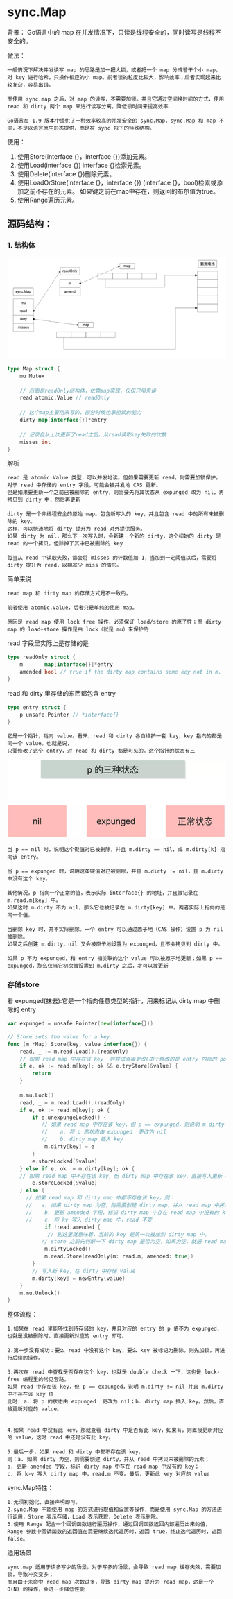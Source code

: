 # sync.Map

背景：
	Go语言中的 map 在并发情况下，只读是线程安全的，同时读写是线程不安全的。

做法：

    一般情况下解决并发读写 map 的思路是加一把大锁，或者把一个 map 分成若干个小 map，对 key 进行哈希，只操作相应的小 map。前者锁的粒度比较大，影响效率；后者实现起来比较复杂，容易出错。
    
    而使用 sync.map 之后，对 map 的读写，不需要加锁。并且它通过空间换时间的方式，使用 read 和 dirty 两个 map 来进行读写分离，降低锁时间来提高效率
    
	Go语言在 1.9 版本中提供了一种效率较高的并发安全的 sync.Map，sync.Map 和 map 不同，不是以语言原生形态提供，而是在 sync 包下的特殊结构。

使用：
1. 使用Store(interface {}，interface {})添加元素。
2. 使用Load(interface {}) interface {}检索元素。
3. 使用Delete(interface {})删除元素。
4. 使用LoadOrStore(interface {}，interface {}) (interface {}，bool)检索或添加之前不存在的元素。
    如果键之前在map中存在，则返回的布尔值为true。
5. 使用Range遍历元素。	

## 源码结构：
### 1. 结构体
![](sync_nmap_structure.png)
```go
type Map struct {
    mu Mutex

  	// 后面是readOnly结构体，依靠map实现，仅仅只用来读
    read atomic.Value // readOnly

    // 这个map主要用来写的，部分时候也承担读的能力
    dirty map[interface{}]*entry

    // 记录自从上次更新了read之后，从read读取key失败的次数
    misses int
}
```
解析

    read 是 atomic.Value 类型，可以并发地读。但如果需要更新 read，则需要加锁保护。
    对于 read 中存储的 entry 字段，可能会被并发地 CAS 更新。
    但是如果要更新一个之前已被删除的 entry，则需要先将其状态从 expunged 改为 nil，再拷贝到 dirty 中，然后再更新
    
    dirty 是一个非线程安全的原始 map。包含新写入的 key，并且包含 read 中的所有未被删除的 key。
    这样，可以快速地将 dirty 提升为 read 对外提供服务。
    如果 dirty 为 nil，那么下一次写入时，会新建一个新的 dirty，这个初始的 dirty 是 read 的一个拷贝，但除掉了其中已被删除的 key
    
    每当从 read 中读取失败，都会将 misses 的计数值加 1，当加到一定阈值以后，需要将 dirty 提升为 read，以期减少 miss 的情形。

简单来说

    read map 和 dirty map 的存储方式是不一致的。
    
    前者使用 atomic.Value，后者只是单纯的使用 map。
    
    原因是 read map 使用 lock free 操作，必须保证 load/store 的原子性；而 dirty map 的 load+store 操作是由 lock（就是 mu）来保护的
read 字段里实际上是存储的是
```go
type readOnly struct {
	m       map[interface{}]*entry
	amended bool // true if the dirty map contains some key not in m.
}
```
read 和 dirty 里存储的东西都包含 entry
```go
type entry struct {
	p unsafe.Pointer // *interface{}
}
```
    它是一个指针，指向 value。看来，read 和 dirty 各自维护一套 key，key 指向的都是同一个 value。也就是说，
    只要修改了这个 entry，对 read 和 dirty 都是可见的。这个指针的状态有三
![](.sync_map_images/entry_p_status.png)

    当 p == nil 时，说明这个键值对已被删除，并且 m.dirty == nil，或 m.dirty[k] 指向该 entry。
    
    当 p == expunged 时，说明这条键值对已被删除，并且 m.dirty != nil，且 m.dirty 中没有这个 key。
    
    其他情况，p 指向一个正常的值，表示实际 interface{} 的地址，并且被记录在 m.read.m[key] 中。
    如果这时 m.dirty 不为 nil，那么它也被记录在 m.dirty[key] 中。两者实际上指向的是同一个值。
    
    当删除 key 时，并不实际删除。一个 entry 可以通过原子地（CAS 操作）设置 p 为 nil 被删除。
    如果之后创建 m.dirty，nil 又会被原子地设置为 expunged，且不会拷贝到 dirty 中。
    
    如果 p 不为 expunged，和 entry 相关联的这个 value 可以被原子地更新；如果 p == expunged，那么仅当它初次被设置到 m.dirty 之后，才可以被更新

### 存储store
看 expunged(抹去):它是一个指向任意类型的指针，用来标记从 dirty map 中删除的 entry
```go
var expunged = unsafe.Pointer(new(interface{}))
```

```go
// Store sets the value for a key.
func (m *Map) Store(key, value interface{}) {
	read, _ := m.read.Load().(readOnly)
    // 如果 read map 中存在该 key  则尝试直接更改(由于修改的是 entry 内部的 pointer，因此 dirty map 也可见)
	if e, ok := read.m[key]; ok && e.tryStore(&value) {
		return
	}

	m.mu.Lock()
	read, _ = m.read.Load().(readOnly)
	if e, ok := read.m[key]; ok {
		if e.unexpungeLocked() {
           // 如果 read map 中存在该 key，但 p == expunged，则说明 m.dirty != nil 并且 m.dirty 中不存在该 key 值 此时:
           //    a. 将 p 的状态由 expunged  更改为 nil
           //    b. dirty map 插入 key
			m.dirty[key] = e
		}
		e.storeLocked(&value)
	} else if e, ok := m.dirty[key]; ok {
    // 如果 read map 中不存在该 key，但 dirty map 中存在该 key，直接写入更新 entry(read map 中仍然没有这个 key)
		e.storeLocked(&value)
	} else {
      // 如果 read map 和 dirty map 中都不存在该 key，则：
      //   a. 如果 dirty map 为空，则需要创建 dirty map，并从 read map 中拷贝未删除的元素到新创建的 dirty map
      //    b. 更新 amended 字段，标识 dirty map 中存在 read map 中没有的 key
      //    c. 将 kv 写入 dirty map 中，read 不变
            if !read.amended {
             // 到这里就意味着，当前的 key 是第一次被加到 dirty map 中。
           // store 之前先判断一下 dirty map 是否为空，如果为空，就把 read map 浅拷贝一次
			m.dirtyLocked()
			m.read.Store(readOnly{m: read.m, amended: true})
		}
        // 写入新 key，在 dirty 中存储 value
		m.dirty[key] = newEntry(value)
	}
	m.mu.Unlock()
}
```
整体流程：

    1.如果在 read 里能够找到待存储的 key，并且对应的 entry 的 p 值不为 expunged，也就是没被删除时，直接更新对应的 entry 即可。
    
    2.第一步没有成功：要么 read 中没有这个 key，要么 key 被标记为删除。则先加锁，再进行后续的操作。
    
    3.再次在 read 中查找是否存在这个 key，也就是 double check 一下，这也是 lock-free 编程里的常见套路。
    如果 read 中存在该 key，但 p == expunged，说明 m.dirty != nil 并且 m.dirty 中不存在该 key 值
    此时: a. 将 p 的状态由 expunged  更改为 nil；b. dirty map 插入 key。然后，直接更新对应的 value。
    
    
    4.如果 read 中没有此 key，那就查看 dirty 中是否有此 key，如果有，则直接更新对应的 value，这时 read 中还是没有此 key。
    
    5.最后一步，如果 read 和 dirty 中都不存在该 key，
    则：a. 如果 dirty 为空，则需要创建 dirty，并从 read 中拷贝未被删除的元素；
    b. 更新 amended 字段，标识 dirty map 中存在 read map 中没有的 key；
    c. 将 k-v 写入 dirty map 中，read.m 不变。最后，更新此 key 对应的 value
sync.Map特性：

	1.无须初始化，直接声明即可。
	2.sync.Map 不能使用 map 的方式进行取值和设置等操作，而是使用 sync.Map 的方法进行调用，Store 表示存储，Load 表示获取，Delete 表示删除。
	3.使用 Range 配合一个回调函数进行遍历操作，通过回调函数返回内部遍历出来的值，Range 参数中回调函数的返回值在需要继续迭代遍历时，返回 true，终止迭代遍历时，返回 false。

适用场景

    sync.map 适用于读多写少的场景。对于写多的场景，会导致 read map 缓存失效，需要加锁，导致冲突变多；
    而且由于未命中 read map 次数过多，导致 dirty map 提升为 read map，这是一个 O(N) 的操作，会进一步降低性能
